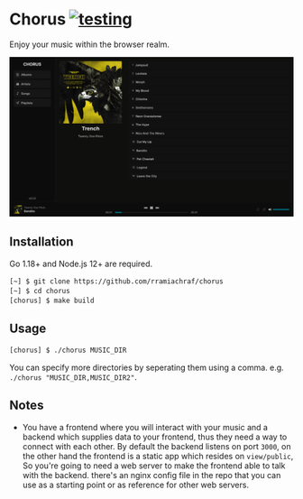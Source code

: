 # Chorus [![testing](https://github.com/rramiachraf/chorus/actions/workflows/test.yml/badge.svg)](https://github.com/rramiachraf/chorus/actions/workflows/test.yml)
Enjoy your music within the browser realm.

![Screenshot](https://raw.githubusercontent.com/rramiachraf/chorus/main/screenshot.png)

## Installation
Go 1.18+ and Node.js 12+ are required.
```bash
[~] $ git clone https://github.com/rramiachraf/chorus
[~] $ cd chorus
[chorus] $ make build
```

## Usage
```bash
[chorus] $ ./chorus MUSIC_DIR
```
You can specify more directories by seperating them using a comma.
e.g. `./chorus "MUSIC_DIR,MUSIC_DIR2"`.

## Notes
* You have a frontend where you will interact with your music and a backend which supplies data to your frontend, thus they need a way to connect with each other. By default the backend listens on port `3000`, on the other hand the frontend is a static app which resides on `view/public`, So you're going to need a web server to make the frontend able to talk with the backend. there's an nginx config file in the repo that you can use as a starting point or as reference for other web servers. 
